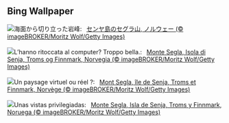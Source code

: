 ## Bing Wallpaper
![](https://www.bing.com/th?id=OHR.MountSegla_JA-JP0339074008_UHD.jpg&w=1000)海面から切り立った岩峰:&nbsp;&ensp;[センヤ島のセグラ山, ノルウェー (© imageBROKER/Moritz Wolf/Getty Images)](https://www.bing.com/th?id=OHR.MountSegla_JA-JP0339074008_UHD.jpg)
<br><br/>
![](https://www.bing.com/th?id=OHR.MountSegla_IT-IT4869636525_UHD.jpg&w=1000)L’hanno ritoccata al computer? Troppo bella.:&nbsp;&ensp;[Monte Segla, Isola di Senja, Troms og Finnmark, Norvegia (© imageBROKER/Moritz Wolf/Getty Images)](https://www.bing.com/th?id=OHR.MountSegla_IT-IT4869636525_UHD.jpg)
<br><br/>
![](https://www.bing.com/th?id=OHR.MountSegla_FR-FR9123085468_UHD.jpg&w=1000)Un paysage virtuel ou réel ?:&nbsp;&ensp;[Mont Segla, île de Senja, Troms et Finnmark, Norvège (© imageBROKER/Moritz Wolf/Getty Images)](https://www.bing.com/th?id=OHR.MountSegla_FR-FR9123085468_UHD.jpg)
<br><br/>
![](https://www.bing.com/th?id=OHR.MountSegla_ES-ES3516085503_UHD.jpg&w=1000)Unas vistas privilegiadas:&nbsp;&ensp;[Monte Segla, Isla de Senja, Troms y Finnmark, Noruega (© imageBROKER/Moritz Wolf/Getty Images)](https://www.bing.com/th?id=OHR.MountSegla_ES-ES3516085503_UHD.jpg)
<br><br/>
